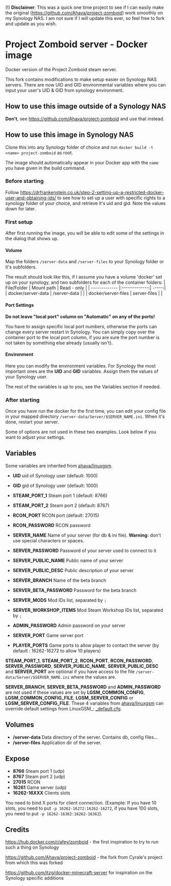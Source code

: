 (!) **Disclaimer**: This was a quick one time project to see if I can easily make the original (https://github.com/Ahava/project-zomboid) work smoothly on my Synology NAS. I am not sure if I will update this ever, so feel free to fork and update as you wish.

# Project Zomboid server - Docker image

Docker version of the Project Zomboid steam server.

This fork contains modifications to make setup easier on Synology NAS servers. There are now UID and GID environmental variables where you can input your user's UID & GID from synology environment.

## How to use this image outside of a Synology NAS

**Don't**, see https://github.com/Ahava/project-zomboid and use that instead.

## How to use this image in Synology NAS

Clone this into any Synology folder of choice and run `docker build -t <name> project-zomboid` as root.

The image should automatically appear in your Docker app with the `name` you have given in the build command.

### Before starting

Follow https://drfrankenstein.co.uk/step-2-setting-up-a-restricted-docker-user-and-obtaining-ids/ to see how to set up a user with specific rights to a synology folder of your choice, and retrieve it's uid and gid. Note the values down for later.

### First setup

After first running the image, you will be able to edit some of the settings in the dialog that shows up.

#### Volume

Map the folders `/server-data` and `/server-files` to your Synology folder or it's subfolders.

The result should look like this, if I assume you have a volume 'docker' set up on your synology, and two subfolders for each of the container folders:
| File/Folder        | Mount path           | Read - only  |
| ------------- |:-------------:| -----:|
| docker/server-data     | /server-data |  |
| docker/server-files      | server-files      |    |

#### Port Settings

**Do not leave "local port" column on "Automatic" on any of the ports!**

You have to assign specific local port numbers, otherwise the ports can change every server restart in Synology. You can simply copy over the container port to the local port column, if you are sure the port number is not taken by something else already (usually isn't).

#### Environment

Here you can modify the environment variables. For Synology the most important ones are the **UID** and **GID** variables. Assign them the values of your Synology user.

The rest of the variables is up to you, see the Variables section if needed.

### After starting

Once you have run the docker for the first time, you can edit your config file in your mapped directory `/server-data/Server/$SERVER_NAME.ini`. When it's done, restart your server.

Some of options are not used in these two examples. Look below if you want to adjust your settings.

## Variables

Some variables are inherited from [ahava/linuxgsm](https://github.com/ahava/linuxgsm#variables).

- **UID** uid of Synology user (default: 1000)
- **GID** gid of Synology user (default: 1000)

- **STEAM_PORT_1** Steam port 1 (default: 8766)
- **STEAM_PORT_2** Steam port 2 (default: 8767)
- **RCON_PORT** RCON port (default: 27015)
- **RCON_PASSWORD** RCON password
- **SERVER_NAME** Name of your server (for db & ini file). **Warning:** don't use special characters or spaces.
- **SERVER_PASSWORD** Password of your server used to connect to it
- **SERVER_PUBLIC_NAME** Public name of your server
- **SERVER_PUBLIC_DESC** Public description of your server
- **SERVER_BRANCH** Name of the beta branch
- **SERVER_BETA_PASSWORD** Password for the beta branch
- **SERVER_MODS** Mod IDs list, separated by `;`
- **SERVER_WORKSHOP_ITEMS** Mod Steam Workshop IDs list, separated by `;`
- **ADMIN_PASSWORD** Admin password on your server
- **SERVER_PORT** Game server port
- **PLAYER_PORTS** Game ports to allow player to contact the server (by default : 16262-16272 to allow 10 players)

**STEAM_PORT_1**, **STEAM_PORT_2**, **RCON_PORT**, **RCON_PASSWORD**, **SERVER_PASSWORD**, **SERVER_PUBLIC_NAME**, **SERVER_PUBLIC_DESC** and **SERVER_PORT** are optional if you have access to the file `/server-data/Server/$SERVER_NAME.ini` where the values are.

**SERVER_BRANCH**, **SERVER_BETA_PASSWORD** and **ADMIN_PASSWORD** are not used if these values are set by **LGSM_COMMON_CONFIG**, **LGSM_COMMON_CONFIG_FILE**, **LGSM_SERVER_CONFIG** or **LGSM_SERVER_CONFIG_FILE**. These 4 variables from [ahava/linuxgsm](https://github.com/ahava/linuxgsm#variables) can override default settings from LinuxGSM\_: [\_default.cfg](https://github.com/GameServerManagers/LinuxGSM/blob/master/lgsm/config-default/config-lgsm/pzserver/_default.cfg).

## Volumes

- **/server-data** Data directory of the server. Contains db, config files...
- **/server-files** Application dir of the server.

## Expose

- **8766** Steam port 1 (udp)
- **8767** Steam port 2 (udp)
- **27015** RCON
- **16261** Game server (udp)
- **16262-16XXX** Clients slots

You need to bind X ports for client connection. (Example: If you have 10 slots, you need to put `-p 16262-16272:16262-16272`, if you have 100 slots, you need to put `-p 16262-16362:16262-16362`).

## Credits

https://hub.docker.com/r/afey/zomboid - the first inspiration to try to run such a thing on Synology

https://github.com/Ahava/project-zomboid - the fork from Cyrale's project from which this was forked

https://github.com/itzg/docker-minecraft-server for inspiration on the Synology specific additions
